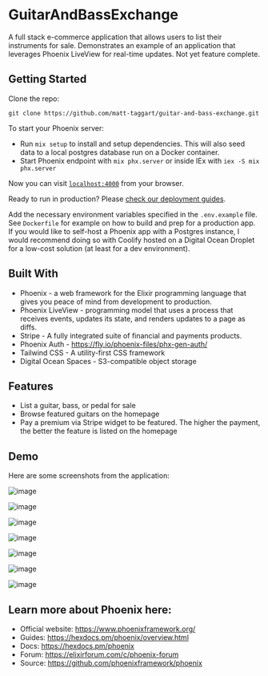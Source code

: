# GuitarAndBassExchange

A full stack e-commerce application that allows users to list their instruments for sale. Demonstrates an example of an application that leverages Phoenix LiveView for real-time updates. Not yet feature complete.

## Getting Started

Clone the repo:

`git clone https://github.com/matt-taggart/guitar-and-bass-exchange.git`

To start your Phoenix server:

  * Run `mix setup` to install and setup dependencies. This will also seed data to a local postgres database run on a Docker container.
  * Start Phoenix endpoint with `mix phx.server` or inside IEx with `iex -S mix phx.server`

Now you can visit [`localhost:4000`](http://localhost:4000) from your browser.

Ready to run in production? Please [check our deployment guides](https://hexdocs.pm/phoenix/deployment.html).

Add the necessary environment variables specified in the `.env.example` file. See `Dockerfile` for example on how to build and prep for a production app. If you would like to self-host a Phoenix app with a Postgres instance, I would recommend doing so with Coolify hosted on a Digital Ocean Droplet for a low-cost solution (at least for a dev environment). 

## Built With

* Phoenix - a web framework for the Elixir programming language that gives you peace of mind from development to production.
* Phoenix LiveView - programming model that uses a process that receives events, updates its state, and renders updates to a page as diffs.
* Stripe - A fully integrated suite of financial and payments products.
* Phoenix Auth - https://fly.io/phoenix-files/phx-gen-auth/
* Tailwind CSS - A utility-first CSS framework
* Digital Ocean Spaces - S3-compatible object storage

## Features
* List a guitar, bass, or pedal for sale
* Browse featured guitars on the homepage
* Pay a premium via Stripe widget to be featured. The higher the payment, the better the feature is listed on the homepage

## Demo
Here are some screenshots from the application:

![image](https://github.com/user-attachments/assets/790bc0c9-8743-40c8-a7a7-1fd08cbcf097)

![image](https://github.com/user-attachments/assets/525607ae-c67c-40d6-8ca4-4a6b44415975)

![image](https://github.com/user-attachments/assets/3d169159-eb7e-4cac-b344-f73d8b29d951)

![image](https://github.com/user-attachments/assets/4732b99f-4e23-4927-975e-8e561ac97f80)

![image](https://github.com/user-attachments/assets/f493983a-aa45-4d05-ba83-7f6ff9e72743)

![image](https://github.com/user-attachments/assets/9fcf74c7-9df9-4065-89eb-bd843c9b8f13)

![image](https://github.com/user-attachments/assets/2abd8b01-cb88-4bf7-a384-d1b8ea37303d)

## Learn more about Phoenix here:

  * Official website: https://www.phoenixframework.org/
  * Guides: https://hexdocs.pm/phoenix/overview.html
  * Docs: https://hexdocs.pm/phoenix
  * Forum: https://elixirforum.com/c/phoenix-forum
  * Source: https://github.com/phoenixframework/phoenix
